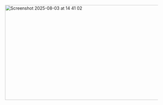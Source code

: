 <img width="507" height="314" alt="Screenshot 2025-08-03 at 14 41 02" src="https://github.com/user-attachments/assets/0e34e33e-c9bd-4648-9a31-0bdf1043c80e" />

